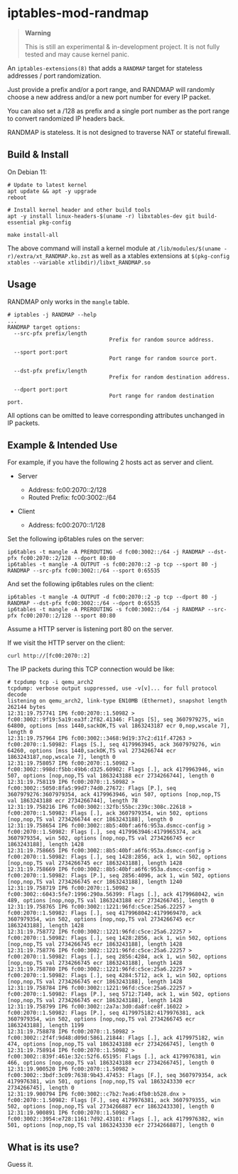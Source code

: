iptables-mod-randmap
===================

> **Warning**
>
> This is still an experimental & in-development project.
> It is not fully tested and may cause kernel panic.

An `iptables-extensions(8)` that adds a `RANDMAP` target for stateless
addresses / port randomization.

Just provide a prefix and/or a port range, and RANDMAP will randomly choose a new
address and/or a new port number for every IP packet.

You can also set a /128 as prefix and a single port number as the port range to convert randomized IP headers back.

RANDMAP is stateless. It is not designed to traverse NAT or stateful firewall.


## Build & Install

On Debian 11:
```
# Update to latest kernel
apt update && apt -y upgrade
reboot

# Install kernel header and other build tools
apt -y install linux-headers-$(uname -r) libxtables-dev git build-essential pkg-config
```

```
make install-all
```

The above command will install a kernel module at 
`/lib/modules/$(uname -r)/extra/xt_RANDMAP.ko.zst`
as well as a xtables extensions at
`$(pkg-config xtables --variable xtlibdir)/libxt_RANDMAP.so`


## Usage

RANDMAP only works in the `mangle` table.

```
# iptables -j RANDMAP --help
...
RANDMAP target options:
  --src-pfx prefix/length
                                Prefix for random source address.

  --sport port:port
                                Port range for random source port.

  --dst-pfx prefix/length
                                Prefix for random destination address.

  --dport port:port
                                Port range for random destination port.

```

All options can be omitted to leave corresponding attributes unchanged in
IP packets.


## Example & Intended Use

For example, if you have the following 2 hosts act as server and client.

+ Server
  + Address: fc00:2070::2/128
  + Routed Prefix: fc00:3002::/64

+ Client
  + Address: fc00:2070::1/128

Set the following ip6tables rules on the server:

```
ip6tables -t mangle -A PREROUTING -d fc00:3002::/64 -j RANDMAP --dst-pfx fc00:2070::2/128 --dport 80:80
ip6tables -t mangle -A OUTPUT -s fc00:2070::2 -p tcp --sport 80 -j RANDMAP --src-pfx fc00:3002::/64 --sport 0:65535
```

And set the following ip6tables rules on the client:

```
ip6tables -t mangle -A OUTPUT -d fc00:2070::2 -p tcp --dport 80 -j RANDMAP --dst-pfx fc00:3002::/64 --dport 0:65535
ip6tables -t mangle -A PREROUTING -s fc00:3002::/64 -j RANDMAP --src-pfx fc00:2070::2/128 --sport 80:80
```

Assume a HTTP server is listening port 80 on the server.

If we visit the HTTP server on the client:

```
curl http://[fc00:2070::2]
```

The IP packets during this TCP connection would be like:

```
# tcpdump tcp -i qemu_arch2 
tcpdump: verbose output suppressed, use -v[v]... for full protocol decode
listening on qemu_arch2, link-type EN10MB (Ethernet), snapshot length 262144 bytes
12:31:19.757741 IP6 fc00:2070::1.50982 > fc00:3002::9f19:5a19:ea3f:2f82.41346: Flags [S], seq 3607979275, win 64800, options [mss 1440,sackOK,TS val 1863243187 ecr 0,nop,wscale 7], length 0
12:31:19.757964 IP6 fc00:3002::3468:9d19:37c2:d11f.47263 > fc00:2070::1.50982: Flags [S.], seq 4179963945, ack 3607979276, win 64260, options [mss 1440,sackOK,TS val 2734266744 ecr 1863243187,nop,wscale 7], length 0
12:31:19.758057 IP6 fc00:2070::1.50982 > fc00:3002::998d:f5bb:49b6:d325.60902: Flags [.], ack 4179963946, win 507, options [nop,nop,TS val 1863243188 ecr 2734266744], length 0
12:31:19.758119 IP6 fc00:2070::1.50982 > fc00:3002::5050:8fa5:99d7:74d0.27672: Flags [P.], seq 3607979276:3607979354, ack 4179963946, win 507, options [nop,nop,TS val 1863243188 ecr 2734266744], length 78
12:31:19.758216 IP6 fc00:3002::32fb:55bc:239c:308c.22618 > fc00:2070::1.50982: Flags [.], ack 3607979354, win 502, options [nop,nop,TS val 2734266744 ecr 1863243188], length 0
12:31:19.758654 IP6 fc00:3002::8b5:40bf:a6f6:953a.dsmcc-config > fc00:2070::1.50982: Flags [.], seq 4179963946:4179965374, ack 3607979354, win 502, options [nop,nop,TS val 2734266745 ecr 1863243188], length 1428
12:31:19.758665 IP6 fc00:3002::8b5:40bf:a6f6:953a.dsmcc-config > fc00:2070::1.50982: Flags [.], seq 1428:2856, ack 1, win 502, options [nop,nop,TS val 2734266745 ecr 1863243188], length 1428
12:31:19.758669 IP6 fc00:3002::8b5:40bf:a6f6:953a.dsmcc-config > fc00:2070::1.50982: Flags [P.], seq 2856:4096, ack 1, win 502, options [nop,nop,TS val 2734266745 ecr 1863243188], length 1240
12:31:19.758719 IP6 fc00:2070::1.50982 > fc00:3002::6043:5fe7:1996:290a.56399: Flags [.], ack 4179968042, win 489, options [nop,nop,TS val 1863243188 ecr 2734266745], length 0
12:31:19.758765 IP6 fc00:3002::1221:96fd:c5ce:25a6.22257 > fc00:2070::1.50982: Flags [.], seq 4179968042:4179969470, ack 3607979354, win 502, options [nop,nop,TS val 2734266745 ecr 1863243188], length 1428
12:31:19.758772 IP6 fc00:3002::1221:96fd:c5ce:25a6.22257 > fc00:2070::1.50982: Flags [.], seq 1428:2856, ack 1, win 502, options [nop,nop,TS val 2734266745 ecr 1863243188], length 1428
12:31:19.758776 IP6 fc00:3002::1221:96fd:c5ce:25a6.22257 > fc00:2070::1.50982: Flags [.], seq 2856:4284, ack 1, win 502, options [nop,nop,TS val 2734266745 ecr 1863243188], length 1428
12:31:19.758780 IP6 fc00:3002::1221:96fd:c5ce:25a6.22257 > fc00:2070::1.50982: Flags [.], seq 4284:5712, ack 1, win 502, options [nop,nop,TS val 2734266745 ecr 1863243188], length 1428
12:31:19.758784 IP6 fc00:3002::1221:96fd:c5ce:25a6.22257 > fc00:2070::1.50982: Flags [P.], seq 5712:7140, ack 1, win 502, options [nop,nop,TS val 2734266745 ecr 1863243188], length 1428
12:31:19.758799 IP6 fc00:3002::2a7a:3d0:da8f:ce8f.16022 > fc00:2070::1.50982: Flags [P.], seq 4179975182:4179976381, ack 3607979354, win 502, options [nop,nop,TS val 2734266745 ecr 1863243188], length 1199
12:31:19.758878 IP6 fc00:2070::1.50982 > fc00:3002::2f4f:9d48:d09d:5861.21844: Flags [.], ack 4179975182, win 474, options [nop,nop,TS val 1863243188 ecr 2734266745], length 0
12:31:19.758914 IP6 fc00:2070::1.50982 > fc00:3002::839f:461e:32c:52f6.65195: Flags [.], ack 4179976381, win 466, options [nop,nop,TS val 1863243188 ecr 2734266745], length 0
12:31:19.900520 IP6 fc00:2070::1.50982 > fc00:3002::3bdf:3c09:7638:9b43.47453: Flags [F.], seq 3607979354, ack 4179976381, win 501, options [nop,nop,TS val 1863243330 ecr 2734266745], length 0
12:31:19.900794 IP6 fc00:3002::c7b2:7ea6:4fb0:b528.dnx > fc00:2070::1.50982: Flags [F.], seq 4179976381, ack 3607979355, win 502, options [nop,nop,TS val 2734266887 ecr 1863243330], length 0
12:31:19.900891 IP6 fc00:2070::1.50982 > fc00:3002::3954:e728:1161:7d92.43101: Flags [.], ack 4179976382, win 501, options [nop,nop,TS val 1863243330 ecr 2734266887], length 0
```


## What is its use?

Guess it.

